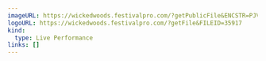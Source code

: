 ```yaml
---
imageURL: https://wickedwoods.festivalpro.com/?getPublicFile&ENCSTR=PJVKeFMKdnmGJveLOCUl
logoURL: https://wickedwoods.festivalpro.com/?getFile&FILEID=35917
kind:
  type: Live Performance
links: []
---
```

